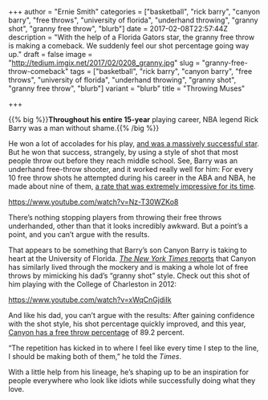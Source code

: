 +++
author = "Ernie Smith"
categories = ["basketball", "rick barry", "canyon barry", "free throws", "university of florida", "underhand throwing", "granny shot", "granny free throw", "blurb"]
date = 2017-02-08T22:57:44Z
description = "With the help of a Florida Gators star, the granny free throw is making a comeback. We suddenly feel our shot percentage going way up."
draft = false
image = "http://tedium.imgix.net/2017/02/0208_granny.jpg"
slug = "granny-free-throw-comeback"
tags = ["basketball", "rick barry", "canyon barry", "free throws", "university of florida", "underhand throwing", "granny shot", "granny free throw", "blurb"]
variant = "blurb"
title = "Throwing Muses"

+++

{{% big %}}**Throughout his entire 15-year** playing career, NBA legend Rick Barry was a man without shame.{{% /big %}}

He won a lot of accolades for his play, [and was a massively successful star](http://www.nba.com/history/players/barry_bio.html). But he won that success, strangely, by using a style of shot that most people throw out before they reach middle school. See, Barry was an underhand free-throw shooter, and it worked really well for him: For every 10 free throw shots he attempted during his career in the ABA and NBA, he made about nine of them, [a rate that was extremely impressive for its time](http://www.basketball-reference.com/leaders/ft_pct_career.html).

https://www.youtube.com/watch?v=Nz-T30WZKo8

There’s nothing stopping players from throwing their free throws underhanded, other than that it looks incredibly awkward. But a point’s a point, and you can’t argue with the results.

That appears to be something that Barry’s son Canyon Barry is taking to heart at the University of Florida. [*The New York Times* reports](https://www.nytimes.com/2017/02/08/sports/ncaabasketball/underhand-free-throw-rick-barry.html) that Canyon has similarly lived through the mockery and is making a whole lot of free throws by mimicking his dad’s “granny shot” style. Check out this shot of him playing with the College of Charleston in 2012:

https://www.youtube.com/watch?v=xWqCnGjdiIk

And like his dad, you can’t argue with the results: After gaining confidence with the shot style, his shot percentage quickly improved, and this year, [Canyon has a free throw percentage](http://www.espn.com/mens-college-basketball/player/_/id/61892/canyon-barry) of 89.2 percent.

“The repetition has kicked in to where I feel like every time I step to the line, I should be making both of them,” he told the *Times*.

With a little help from his lineage, he’s shaping up to be an inspiration for people everywhere who look like idiots while successfully doing what they love.